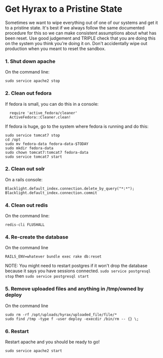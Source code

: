 # Get Hyrax to a Pristine State

Sometimes we want to wipe everything out of one of our systems and get it to
a pristine state. It's best if we always follow the same documented procedure
for this so we can make consistent assumptions about what has been reset. Use good judgement and TRIPLE check that you are doing this on the system you think you're doing it on. Don't accidentally wipe out production when you meant to reset the sandbox.

### 1. Shut down apache
On the command line:
```
sudo service apache2 stop
```

### 2. Clean out fedora
  If fedora is small, you can do this in a console: 
  ```
    require 'active_fedora/cleaner'
    ActiveFedora::Cleaner.clean!
  ```
  
  If fedora is huge, go to the system where fedora is running and do this:
  
  ```
  sudo service tomcat7 stop
  cd /opt
  sudo mv fedora-data fedora-data-$TODAY
  sudo mkdir fedora-data
  sudo chown tomcat7:tomcat7 fedora-data
  sudo service tomcat7 start
  ```
  
### 2. Clean out solr
  On a rails console:
  ```
  Blacklight.default_index.connection.delete_by_query("*:*"); Blacklight.default_index.connection.commit
  ```
  
### 4. Clean out redis
  On the command line: 
  ```
  redis-cli FLUSHALL
  ```
  
### 4. Re-create the database
On the command line
```
RAILS_ENV=whatever bundle exec rake db:reset
```
NOTE: You might need to restart postgres if it won't drop the database because it says you have sessions connected. `sudo service postgresql stop` then `sudo service postgresql start`

### 5. Remove uploaded files and anything in /tmp/owned by deploy
On the command line
```
sudo rm -rf /opt/uploads/hyrax/uploaded_file/file/*
sudo find /tmp -type f -user deploy -execdir /bin/rm -- {} \;
```

### 6. Restart
Restart apache and you should be ready to go!
```
sudo service apache2 start
```
